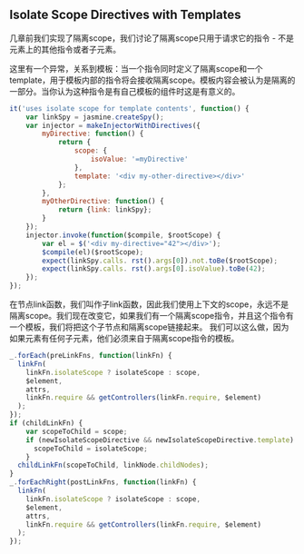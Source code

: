 ## Isolate Scope Directives with Templates
几章前我们实现了隔离scope，我们讨论了隔离scope只用于请求它的指令 - 不是元素上的其他指令或者子元素。

这里有一个异常，关系到模板：当一个指令同时定义了隔离scope和一个template，用于模板内部的指令将会接收隔离scope。模板内容会被认为是隔离的一部分。当你认为这种指令是有自己模板的组件时这是有意义的。
```js
it('uses isolate scope for template contents', function() {
    var linkSpy = jasmine.createSpy();
    var injector = makeInjectorWithDirectives({
        myDirective: function() {
            return {
                scope: {
                    isoValue: '=myDirective'
                },
                template: '<div my-other-directive></div>'
            };
        },
        myOtherDirective: function() {
            return {link: linkSpy};
        }
    });
    injector.invoke(function($compile, $rootScope) {
        var el = $('<div my-directive="42"></div>');
        $compile(el)($rootScope);
        expect(linkSpy.calls. rst().args[0]).not.toBe($rootScope);
        expect(linkSpy.calls. rst().args[0].isoValue).toBe(42);
    });
});
```
在节点link函数，我们叫作子link函数，因此我们使用上下文的scope，永远不是隔离scope。我们现在改变它，如果我们有一个隔离scope指令，并且这个指令有一个模板，我们将把这个子节点和隔离scope链接起来。
我们可以这么做，因为如果元素有任何子元素，他们必须来自于隔离scope指令的模板。
```js
_.forEach(preLinkFns, function(linkFn) {
  linkFn(
    linkFn.isolateScope ? isolateScope : scope,
    $element,
    attrs,
    linkFn.require && getControllers(linkFn.require, $element)
  ); 
});
if (childLinkFn) {
    var scopeToChild = scope;
    if (newIsolateScopeDirective && newIsolateScopeDirective.template) {
      scopeToChild = isolateScope;
    }
  childLinkFn(scopeToChild, linkNode.childNodes);
}
_.forEachRight(postLinkFns, function(linkFn) {
  linkFn(
    linkFn.isolateScope ? isolateScope : scope,
    $element,
    attrs,
    linkFn.require && getControllers(linkFn.require, $element)
  ); 
});
```
